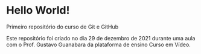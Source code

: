 # Hello World!
 Primeiro repositório do curso de Git e GitHub

Este repositório foi criado no dia 29 de dezembro de 2021 durante uma aula com o Prof. Gustavo Guanabara da plataforma de ensino Curso em Vídeo.